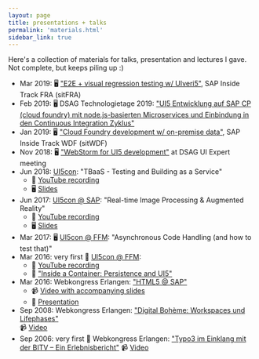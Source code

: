 ```yaml
---
layout: page
title: presentations + talks
permalink: 'materials.html'
sidebar_link: true
---
```

Here's a collection of materials for talks, presentation and lectures I gave. Not complete, but keeps piling up :)

- Mar 2019: 🖥 ["E2E + visual regression testing w/ UIveri5"](/materials/sitFFM-2019/), SAP Inside Track FRA (sitFRA)
- Feb 2019: 🖥 DSAG Technologietage 2019: ["UI5 Entwicklung auf SAP CP (cloud foundry) mit node.js-basierten Microservices und Einbindung in den Continuous Integration Zyklus"](/materials/2019-02-13.DSAGTT19-ui5-nodejs-cf-capm.pdf)
- Jan 2019: 🖥 ["Cloud Foundry development w/ on-premise data"](/materials/sitWDF-2019/presentation/), SAP Inside Track WDF (sitWDF)
- Nov 2018: 🖥 ["WebStorm for UI5 development"](/materials/dsag_ui_exp_2018/) at DSAG UI Expert meeting
- Jun 2018: [UI5con](https://openui5.org/ui5con/material2018.html#track2): "TBaaS - Testing and Building as a Service"
    - 🎥 [YouTube recording](https://www.youtube.com/watch?v=WymkuhrWPtc)
    - 🖥 [Slides](/materials/ui5con_2018)
- Jun 2017: [UI5con @ SAP](https://openui5.org/ui5con/material2017.html): "Real-time Image Processing & Augmented Reality"
    - 🎥 [YouTube recording](https://youtu.be/7jGqjoDJUqs?list=PLHUs_FUbq4dUb-YahNSkUJgIKOQR4EfIO)
    - 🖥 [Slides](/materials/ui5con_2017_SAP)
- Mar 2017: 🖥 [UI5con @ FFM](/materials/ui5con_2017_FFM): "Asynchronous Code Handling (and how to test that)"
- Mar 2016: very first 🥳 [UI5con @ FFM](https://wiki.scn.sap.com/wiki/display/events/UI5con+2016+-+Frankfurt#UI5con2016-Frankfurt-SessionsCFPList):  
  - 🎥 [YouTube recording](https://www.youtube.com/watch?v=4W4_spvHaz8)
  - 📄 ["Inside a Container: Persistence and UI5"](/materials/2016-03-11.UI5con.pdf)
- Mar 2016: Webkongress Erlangen: ["HTML5 @ SAP"](https://www.webkongress.fau.de/talks/html5sap-webtechnologie-als-strategische-ui-komponente-im-sap-universum/)
    - 📹 [Video with accompanying slides](https://www.video.uni-erlangen.de/clip/id/6110)
    - 📄 [Presentation](/materials/2016-03-09.WKE.pdf)
- Sep 2008: Webkongress Erlangen: ["Digital Bohème: Workspaces und Lifephases"](https://www.webkongress.fau.de/uber-den-kongress/webkongress-erlangen-web-2-0-die-zukunft-der-webtechnologien/referenten-2008/)  
  📹 [Video](https://www.video.uni-erlangen.de/clip/id/993)
- Sep 2006: very first 🥳  Webkongress Erlangen: ["Typo3 im Einklang mit der BITV – Ein Erlebnisbericht"](https://www.webkongress.fau.de/uber-den-kongress/2006-2/vortraege-2006/)
  📹 [Video](https://www.video.uni-erlangen.de/clip/id/122)